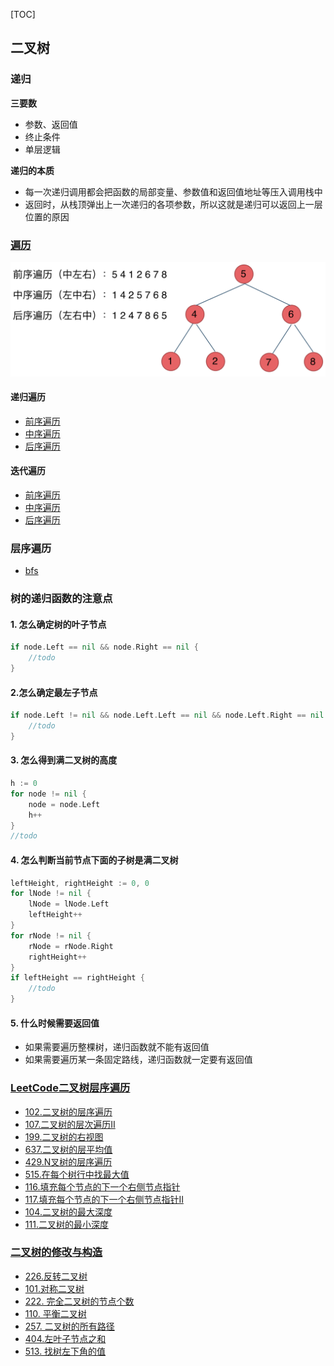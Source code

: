 [TOC]

## 二叉树

### 递归
**三要数**
- 参数、返回值
- 终止条件
- 单层逻辑

**递归的本质**
- 每一次递归调用都会把函数的局部变量、参数值和返回值地址等压入调用栈中
- 返回时，从栈顶弹出上一次递归的各项参数，所以这就是递归可以返回上一层位置的原因

### [遍历](./二叉树遍历/main.go)
![](./images/二叉树前中序遍历.png)

#### 递归遍历
- [前序遍历](./二叉树遍历/main.go#L16)
- [中序遍历](./二叉树遍历/main.go#L34)
- [后序遍历](./二叉树遍历/main.go#L53)

#### 迭代遍历
- [前序遍历](./二叉树遍历/main.go#L74)
- [中序遍历](./二叉树遍历/main.go#L104)
- [后序遍历](./二叉树遍历/main.go#L130)

### 层序遍历
- [bfs](./二叉树遍历/main.go#L162)

### 树的递归函数的注意点
#### 1. 怎么确定树的叶子节点
```go
if node.Left == nil && node.Right == nil {
	//todo
}
```
#### 2.怎么确定最左子节点
```go
if node.Left != nil && node.Left.Left == nil && node.Left.Right == nil {
	//todo
}
```
#### 3. 怎么得到满二叉树的高度
```go
h := 0
for node != nil {
	node = node.Left
	h++
}
//todo
```
#### 4. 怎么判断当前节点下面的子树是满二叉树
```go
leftHeight, rightHeight := 0, 0
for lNode != nil {
	lNode = lNode.Left
	leftHeight++
}
for rNode != nil {
	rNode = rNode.Right
	rightHeight++
}
if leftHeight == rightHeight {
	//todo
}
```
#### 5. 什么时候需要返回值
- 如果需要遍历整棵树，递归函数就不能有返回值
- 如果需要遍历某一条固定路线，递归函数就一定要有返回值



### [LeetCode二叉树层序遍历](./力扣层序遍历/main.go)
- [102.二叉树的层序遍历](https://leetcode.cn/problems/binary-tree-level-order-traversal/)
- [107.二叉树的层次遍历II](https://leetcode.cn/problems/binary-tree-level-order-traversal-ii/)
- [199.二叉树的右视图](https://leetcode.cn/problems/binary-tree-right-side-view/)
- [637.二叉树的层平均值](https://leetcode.cn/problems/average-of-levels-in-binary-tree/)
- [429.N叉树的层序遍历](https://leetcode.cn/problems/n-ary-tree-level-order-traversal/)
- [515.在每个树行中找最大值](https://leetcode.cn/problems/find-largest-value-in-each-tree-row/)
- [116.填充每个节点的下一个右侧节点指针](https://leetcode.cn/problems/populating-next-right-pointers-in-each-node/)
- [117.填充每个节点的下一个右侧节点指针II](https://leetcode.cn/problems/populating-next-right-pointers-in-each-node-ii/)
- [104.二叉树的最大深度](https://leetcode.cn/problems/maximum-depth-of-binary-tree/)
- [111.二叉树的最小深度](https://leetcode.cn/problems/minimum-depth-of-binary-tree/)

### [二叉树的修改与构造](./二叉树的修改与构造/main.go)
- [226.反转二叉树](https://leetcode.cn/problems/invert-binary-tree/)
- [101.对称二叉树](https://leetcode.cn/problems/symmetric-tree/)
- [222. 完全二叉树的节点个数](https://leetcode.cn/problems/count-complete-tree-nodes/)
- [110. 平衡二叉树](https://leetcode.cn/problems/balanced-binary-tree/)
- [257. 二叉树的所有路径](https://leetcode.cn/problems/binary-tree-paths/)
- [404.左叶子节点之和](https://leetcode.cn/problems/sum-of-left-leaves/)
- [513. 找树左下角的值](https://leetcode.cn/problems/find-bottom-left-tree-value/)